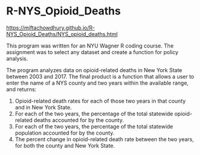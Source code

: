 # R-NYS_Opioid_Deaths

https://miftachowdhury.github.io/R-NYS_Opioid_Deaths/NYS_opioid_deaths.html

This program was written for an NYU Wagner R coding course. The assignment was to select any dataset and create a function for policy analysis. 

The program analyzes data on opioid-related deaths in New York State between 2003 and 2017. The final product is a function that allows a user to enter the name of a NYS county and two years within the available range, and returns:
1) Opioid-related death rates for each of those two years in that county and in New York State.
3) For each of the two years, the percentage of the total statewide opioid-related deaths accounted for by the county. 
3) For each of the two years, the percentage of the total statewide population accounted for by the county.
4) The percent change in opioid-related death rate between the two years, for both the county and New York State.
